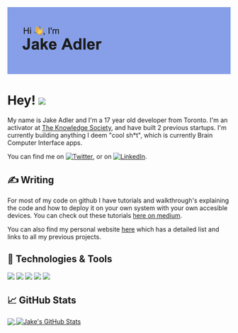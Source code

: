 ![My Name Is Jake](/header.png "Banner")
# Hey! <img src="https://raw.githubusercontent.com/MartinHeinz/MartinHeinz/master/wave.gif" width="30px">

My name is Jake Adler and I'm a 17 year old developer from Toronto. I'm an activator at [The Knowledge Society](https://tks.world), and have built 2 previous startups. I'm currently building anything I deem "cool sh*t", which is currently Brain Computer Interface apps. 

You can find me on [![Twitter][1.2]][1],  or on [![LinkedIn][3.2]][3].

## ✍ Writing
For most of my code on github I have tutorials and walkthrough's explaining the code and how to deploy it on your own system with your own accesible devices. You can check out these tutorials [here on medium](https://adlerrjake.medium.com/). 

You can also find my personal website [here](http://www.jakeradler.com) which has a detailed list and links to all my previous projects.


## 🔧 Technologies & Tools
![](https://img.shields.io/badge/Editor-IntelliJ_IDEA-informational?style=flat&logo=intellij-idea&logoColor=white&color=879fe8)
![](https://img.shields.io/badge/Code-Python-informational?style=flat&logo=python&logoColor=white&color=879fe8)
![](https://img.shields.io/badge/Code-JavaScript-informational?style=flat&logo=javascript&logoColor=white&color=879fe8)
![](https://img.shields.io/badge/Code-Node-informational?style=flat&logo=Node.js&logoColor=white&color=879fe8)
![](https://img.shields.io/badge/Code-React-informational?style=flat&logo=React.js&logoColor=white&color=879fe8)
## &#x1f4c8; GitHub Stats

<a href="https://github.com/jrjradler/jrjradler">
  <img align="center" src="https://github-readme-stats.vercel.app/api/top-langs/?username=jrjradler&hide=java,html,tex&title_color=ffffff&text_color=c9cacc&icon_color=2bbc8a&bg_color=1d1f21&langs_count=3" />
</a>
<a href="https://github.com/jrjradler/jrjradler">
  <img align="center" src="https://github-readme-stats.vercel.app/api?username=jrjradler&show_icons=true&line_height=27&count_private=true&title_color=ffffff&text_color=c9cacc&icon_color=2bbc8a&bg_color=1d1f21" alt="Jake's GitHub Stats" />
</a>

<!-- links to social media icons -->

<!-- icons with padding -->

[1.1]: http://i.imgur.com/tXSoThF.png (twitter icon with padding)
[2.1]: http://i.imgur.com/0o48UoR.png (github icon with padding)

<!-- icons without padding -->

[1.2]: http://i.imgur.com/wWzX9uB.png (twitter icon without padding)
[2.2]: http://i.imgur.com/9I6NRUm.png (github icon without padding)
[3.2]: https://raw.githubusercontent.com/MartinHeinz/MartinHeinz/master/linkedin-3-16.png (LinkedIn icon without padding)


<!-- links to your social media accounts -->

[1]: https://twitter.com/Martin_Heinz_
[2]: https://github.com/MartinHeinz
[3]: https://www.linkedin.com/in/heinz-martin/


<!-- Resources -->
<!-- Icons: https://simpleicons.org/ -->
<!-- GitHub Stats: https://github.com/anuraghazra/github-readme-stats -->
<!-- Emojis: https://emojipedia.org/emoji/ -->
<!-- HTML Emojis: https://www.fileformat.info/index.htm -->
<!-- Shields: https://shields.io/ -->
<!-- Awesome GitHub Profile README: https://github.com/abhisheknaiidu/awesome-github-profile-readme -->
